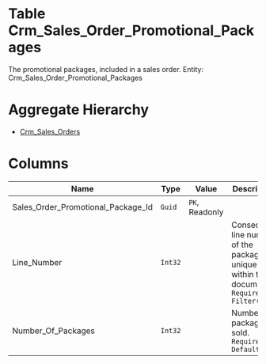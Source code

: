 # Table Crm_Sales_Order_Promotional_Packages

The promotional packages, included in a sales order. Entity: Crm_Sales_Order_Promotional_Packages

# Aggregate Hierarchy

* [Crm_Sales_Orders](Crm_Sales_Orders.md)

# Columns

| Name | Type | Value | Description |
| - | - | - | --- |
|Sales_Order_Promotional_Package_Id|`Guid`|`PK`, Readonly||
|Line_Number|`Int32`||Consecutive line number of the package, unique within the document. `Required` `Filter(eq)` |
|Number_Of_Packages|`Int32`||Number of packages sold. `Required` `Default(0)` |
